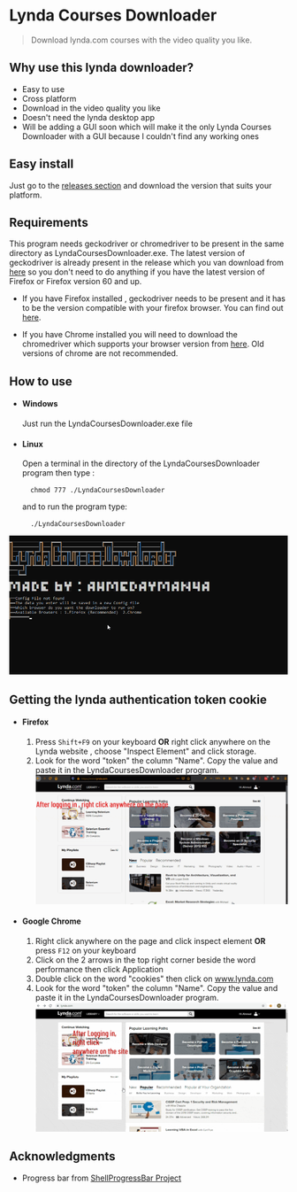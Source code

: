 # Lynda Courses Downloader 
> Download lynda.com courses with the video quality you like.

## Why use this lynda downloader?
* Easy to use
* Cross platform
* Download in the video quality you like
* Doesn't need the lynda desktop app
* Will be adding a GUI soon which will make it the only Lynda Courses Downloader with a GUI because I couldn't find any working ones

## Easy install
Just go to the [releases section](https://github.com/ahmedayman4a/LyndaCoursesDownloader/releases) and download the version that suits your platform.

## Requirements
This program needs geckodriver or chromedriver to be present in the same directory as LyndaCoursesDownloader.exe. The latest version of geckodriver is already present in the release which you van download from [here](https://github.com/ahmedayman4a/LyndaCoursesDownloader/releases) so you don't need to do anything if you have the latest version of Firefox or Firefox version 60 and up.

* If you have Firefox installed , geckodriver needs to be present and it has to be the version compatible with your firefox browser. You can find out [here](https://firefox-source-docs.mozilla.org/testing/geckodriver/Support.html).

* If you have Chrome installed you will need to download the chromedriver which supports your browser version from [here](https://sites.google.com/a/chromium.org/chromedriver/downloads). Old versions of chrome are not recommended.

## How to use
* #### Windows
  Just run the LyndaCoursesDownloader.exe file
* #### Linux
  Open a terminal in the directory of the LyndaCoursesDownloader program then type : 

        chmod 777 ./LyndaCoursesDownloader
   and to run the program type:

        ./LyndaCoursesDownloader

![LyndaCoursesDownloaderDemoGIF](LyndaCoursesDownloader.ConsoleDownloader/img/LyndaDownloaderDemo.gif)

## Getting the lynda authentication token cookie
* #### Firefox
  1. Press `Shift+F9` on your keyboard **OR** right click anywhere on the Lynda website , choose "Inspect Element" and click storage.
  2. Look for the word "token" the column "Name". Copy the value and paste it in the LyndaCoursesDownloader program.
  ![LyndaCoursesDownloader firefox token tutorial gif](LyndaCoursesDownloader.ConsoleDownloader/img/LyndaTokenTutorialFirefox.gif)
* #### Google Chrome
  1. Right click anywhere on the page and click inspect element **OR** press `F12` on your keyboard
  2. Click on the 2 arrows in the top right corner beside the word performance then click Application
  3. Double click on the word "cookies" then click on www.lynda.com
  4. Look for the word "token" the column "Name". Copy the value and paste it in the LyndaCoursesDownloader program.
  ![LyndaCoursesDownloader chrome token tutorial gif](LyndaCoursesDownloader.ConsoleDownloader/img/LyndaTokenTutorialChromeCompressed.gif)

## Acknowledgments
* Progress bar from [ShellProgressBar Project](https://github.com/Mpdreamz/shellprogressbar) 
